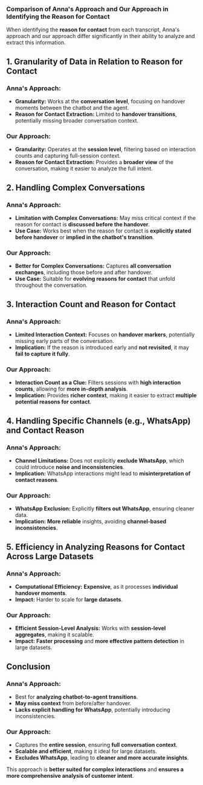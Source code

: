 ### **Comparison of Anna's Approach and Our Approach in Identifying the Reason for Contact**

When identifying the **reason for contact** from each transcript, Anna's approach and our approach differ significantly in their ability to analyze and extract this information.

## **1. Granularity of Data in Relation to Reason for Contact**

### **Anna's Approach:**
- **Granularity:** Works at the **conversation level**, focusing on handover moments between the chatbot and the agent.
- **Reason for Contact Extraction:** Limited to **handover transitions**, potentially missing broader conversation context.

### **Our Approach:**
- **Granularity:** Operates at the **session level**, filtering based on interaction counts and capturing full-session context.
- **Reason for Contact Extraction:** Provides a **broader view** of the conversation, making it easier to analyze the full intent.

## **2. Handling Complex Conversations**

### **Anna's Approach:**
- **Limitation with Complex Conversations:** May miss critical context if the reason for contact is **discussed before the handover**.
- **Use Case:** Works best when the reason for contact is **explicitly stated before handover** or **implied in the chatbot's transition**.

### **Our Approach:**
- **Better for Complex Conversations:** Captures **all conversation exchanges**, including those before and after handover.
- **Use Case:** Suitable for **evolving reasons for contact** that unfold throughout the conversation.

## **3. Interaction Count and Reason for Contact**

### **Anna's Approach:**
- **Limited Interaction Context:** Focuses on **handover markers**, potentially missing early parts of the conversation.
- **Implication:** If the reason is introduced early and **not revisited**, it may **fail to capture it fully**.

### **Our Approach:**
- **Interaction Count as a Clue:** Filters sessions with **high interaction counts**, allowing for **more in-depth analysis**.
- **Implication:** Provides **richer context**, making it easier to extract **multiple potential reasons for contact**.

## **4. Handling Specific Channels (e.g., WhatsApp) and Contact Reason**

### **Anna's Approach:**
- **Channel Limitations:** Does not explicitly **exclude WhatsApp**, which could introduce **noise and inconsistencies**.
- **Implication:** WhatsApp interactions might lead to **misinterpretation of contact reasons**.

### **Our Approach:**
- **WhatsApp Exclusion:** Explicitly **filters out WhatsApp**, ensuring cleaner data.
- **Implication:** **More reliable** insights, avoiding **channel-based inconsistencies**.

## **5. Efficiency in Analyzing Reasons for Contact Across Large Datasets**

### **Anna's Approach:**
- **Computational Efficiency:** **Expensive**, as it processes **individual handover moments**.
- **Impact:** Harder to scale for **large datasets**.

### **Our Approach:**
- **Efficient Session-Level Analysis:** Works with **session-level aggregates**, making it scalable.
- **Impact:** **Faster processing** and **more effective pattern detection** in large datasets.

## **Conclusion**

### **Anna's Approach:**
- Best for **analyzing chatbot-to-agent transitions**.
- **May miss context** from before/after handover.
- **Lacks explicit handling for WhatsApp**, potentially introducing inconsistencies.

### **Our Approach:**
- Captures the **entire session**, ensuring **full conversation context**.
- **Scalable and efficient**, making it ideal for large datasets.
- **Excludes WhatsApp**, leading to **cleaner and more accurate insights**.

This approach is **better suited for complex interactions** and **ensures a more comprehensive analysis of customer intent**.
